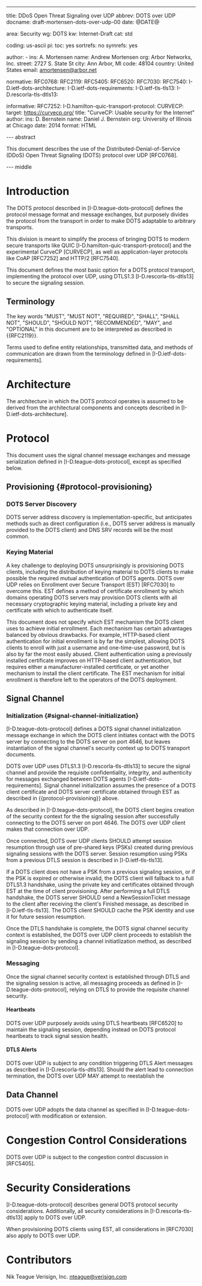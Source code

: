 ---
title: DDoS Open Threat Signaling over UDP
abbrev: DOTS over UDP
docname: draft-mortensen-dots-over-udp-00
date: @DATE@

area: Security
wg: DOTS
kw: Internet-Draft
cat: std

coding: us-ascii
pi:
  toc: yes
  sortrefs: no
  symrefs: yes

author:
      -
        ins: A. Mortensen
        name: Andrew Mortensen
        org: Arbor Networks, Inc.
        street: 2727 S. State St
        city: Ann Arbor, MI
        code: 48104
        country: United States
        email: amortensen@arbor.net

normative:
  RFC0768:
  RFC2119:
  RFC5405:
  RFC6520:
  RFC7030:
  RFC7540:
  I-D.ietf-dots-architecture:
  I-D.ietf-dots-requirements:
  I-D.ietf-tls-tls13:
  I-D.rescorla-tls-dtls13:

informative:
  RFC7252:
  I-D.hamilton-quic-transport-protocol:
  CURVECP:
    target: https://curvecp.org/
    title: "CurveCP: Usable security for the Internet"
    author:
      ins: D. Bernstein
      name: Daniel J. Bernstein
      org: University of Illinois at Chicago
    date: 2014
    format: HTML

--- abstract

This document describes the use of the Distributed-Denial-of-Service (DDoS) Open
Threat Signaling (DOTS) protocol over UDP [RFC0768].

--- middle

Introduction
============

The DOTS protocol described in [I-D.teague-dots-protocol] defines the protocol
message format and message exchanges, but purposely divides the protocol from
the transport in order to make DOTS adaptable to arbitrary transports.

This division is meant to simplify the process of bringing DOTS to modern secure
transports like QUIC [I-D.hamilton-quic-transport-protocol] and the experimental
CurveCP [CURVECP], as well as application-layer protocols like CoAP [RFC7252]
and HTTP/2 [RFC7540].

This document defines the most basic option for a DOTS protocol transport,
implementing the protocol over UDP, using DTLS1.3 [I-D.rescorla-tls-dtls13] to
secure the signaling session.


Terminology
-----------

The key words "MUST", "MUST NOT", "REQUIRED", "SHALL", "SHALL NOT", "SHOULD",
"SHOULD NOT", "RECOMMENDED", "MAY", and "OPTIONAL" in this document are to be
interpreted as described in {{RFC2119}}.

Terms used to define entity relationships, transmitted data, and methods of
communication are drawn from the terminology defined in
[I-D.ietf-dots-requirements].


Architecture
============

The architecture in which the DOTS protocol operates is assumed to be derived
from the architectural components and concepts described in
[I-D.ietf-dots-architecture].


Protocol
========

This document uses the signal channel message exchanges and message
serialization defined in [I-D.teague-dots-protocol], except as specified below.


Provisioning    {#protocol-provisioning}
------------

### DOTS Server Discovery

DOTS server address discovery is implementation-specific, but anticipates
methods such as direct configuration (i.e., DOTS server address is manually
provided to the DOTS client) and DNS SRV records will be the most common.

### Keying Material

A key challenge to deploying DOTS unsurprisingly is provisioning DOTS clients,
including the distribution of keying material to DOTS clients to make possible
the required mutual authentication of DOTS agents. DOTS over UDP relies on
Enrollment over Secure Transport (EST) [RFC7030] to overcome this. EST defines a
method of certificate enrollment by which domains operating DOTS servers may
provision DOTS clients with all necessary cryptographic keying material,
including a private key and certificate with which to authenticate itself.

This document does not specify which EST mechanism the DOTS client uses to
achieve initial enrollment. Each mechanism has certain advantages balanced by
obvious drawbacks. For example, HTTP-based client authentication for initial
enrollment is by far the simplest, allowing DOTS clients to enroll with just a
username and one-time-use password, but is also by far the most easily abused.
Client authentication using a previously installed certificate improves on
HTTP-based client authentication, but requires either a manufacturer-installed
certificate, or yet another mechanism to install the client certificate.
The EST mechanism for initial enrollment is therefore left to the operators of
the DOTS deployment.


Signal Channel
--------------

### Initialization      {#signal-channel-initialization}

[I-D.teague-dots-protocol] defines a DOTS signal channel initialization message
exchange in which the DOTS client initiates contact with the DOTS server by
connecting to the DOTS server on port 4646, but leaves instantiation of the
signal channel's security context up to DOTS transport documents.

DOTS over UDP uses DTLS1.3 [I-D.rescorla-tls-dtls13] to secure the signal
channel and provide the requisite confidentiality, integrity, and authenticity
for messages exchanged between DOTS agents [I-D.ietf-dots-requirements]. Signal
channel initialization assumes the presence of a DOTS client certificate
and DOTS server certificate obtained through EST as described in
{{protocol-provisioning}} above.

As described in [I-D.teague-dots-protocol], the DOTS client begins creation of
the security context for the the signaling session after successfully connecting
to the DOTS server on port 4646. The DOTS over UDP client makes that connection
over UDP.

Once connected, DOTS over UDP clients SHOULD attempt session resumption through
use of pre-shared keys (PSKs) created during previous signaling sessions with
the DOTS server.  Session resumption using PSKs from a previous DTLS session is
described in [I-D.ietf-tls-tls13].

If a DOTS client does not have a PSK from a previous signaling session, or if
the PSK is expired or otherwise invalid, the DOTS client will fallback to a full
DTLS1.3 handshake, using the private key and certificates obtained through EST
at the time of client provisioning. After performing a full DTLS handshake, the
DOTS server SHOULD send a NewSessionTicket message to the client after receiving
the client's Finished message, as described in [I-D.ietf-tls-tls13]. The DOTS
client SHOULD cache the PSK identity and use it for future session resumption.

Once the DTLS handshake is complete, the DOTS signal channel security context is
established, the DOTS over UDP client proceeds to establish the signaling
session by sending a channel initiatlization method, as described in
[I-D.teague-dots-protocol].


### Messaging

Once the signal channel security context is established through DTLS and the
signaling session is active, all messaging proceeds as defined in
[I-D.teague-dots-protocol], relying on DTLS to provide the requisite channel
security.

#### Heartbeats

DOTS over UDP purposely avoids using DTLS heartbeats [RFC6520] to maintain the
signaling session, depending instead on DOTS protocol heartbeats to track signal
session health.

#### DTLS Alerts

DOTS over UDP is subject to any condition triggering DTLS Alert messages as
described in [I-D.rescorla-tls-dtls13]. Should the alert lead to connection
termination, the DOTS over UDP MAY attempt to reestablish the 


Data Channel
------------

DOTS over UDP adopts the data channel as specified in [I-D.teague-dots-protocol]
with modification or extension.

Congestion Control Considerations
=================================

DOTS over UDP is subject to the congestion control discussion in [RFC5405].


Security Considerations
=======================

[I-D.teague-dots-protocol] describes general DOTS protocol security
considerations. Additionally, all security considerations in
[I-D.rescorla-tls-dtls13] apply to DOTS over UDP.

When provisioning DOTS clients using EST, all considerations in [RFC7030] also
apply to DOTS over UDP.


Contributors
============

Nik Teague
Verisign, Inc.
nteague@verisign.com
